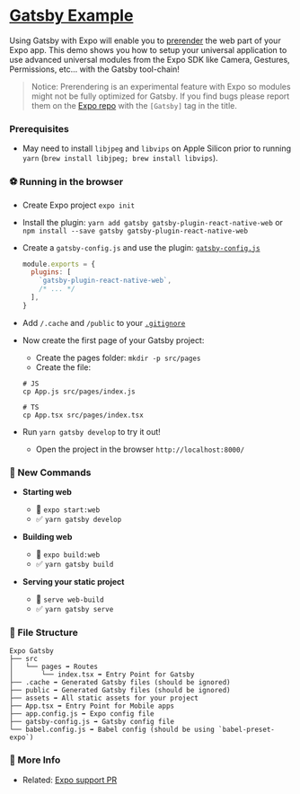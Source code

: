 # [Gatsby Example](https://www.gatsbyjs.org/)

Using Gatsby with Expo will enable you to [prerender](https://www.netlify.com/blog/2016/11/22/prerendering-explained/) the web part of your Expo app. This demo shows you how to setup your universal application to use advanced universal modules from the Expo SDK like Camera, Gestures, Permissions, etc... with the Gatsby tool-chain!

> Notice: Prerendering is an experimental feature with Expo so modules might not be fully optimized for Gatsby. If you find bugs please report them on the [Expo repo](https://github.com/expo/expo/issues) with the `[Gatsby]` tag in the title.

### Prerequisites
- May need to install `libjpeg` and `libvips` on Apple Silicon prior to running `yarn` (`brew install libjpeg; brew install libvips`).

### ⚽️ Running in the browser

- Create Expo project `expo init`
- Install the plugin: `yarn add gatsby gatsby-plugin-react-native-web` or `npm install --save gatsby gatsby-plugin-react-native-web`
- Create a `gatsby-config.js` and use the plugin:
   [`gatsby-config.js`](./gatsby-config.js)

   ```js
   module.exports = {
     plugins: [
       `gatsby-plugin-react-native-web`,
       /* ... */
     ],
   }
   ```
- Add `/.cache` and `/public` to your [`.gitignore`](./.gitignore)
- Now create the first page of your Gatsby project: 
  - Create the pages folder: `mkdir -p src/pages` 
  - Create the file: 
  ```
  # JS
  cp App.js src/pages/index.js

  # TS
  cp App.tsx src/pages/index.tsx
  ```
- Run `yarn gatsby develop` to try it out!
  - Open the project in the browser `http://localhost:8000/`

### 🏁 New Commands

- **Starting web**
  - 🚫 `expo start:web`
  - ✅ `yarn gatsby develop`

- **Building web**
  - 🚫 `expo build:web`
  - ✅ `yarn gatsby build`

- **Serving your static project**
  - 🚫 `serve web-build`
  - ✅ `yarn gatsby serve`

### 📁 File Structure

```
Expo Gatsby
├── src
│   └── pages ➡️ Routes
│       └── index.tsx ➡️ Entry Point for Gatsby
├── .cache ➡️ Generated Gatsby files (should be ignored)
├── public ➡️ Generated Gatsby files (should be ignored)
├── assets ➡️ All static assets for your project
├── App.tsx ➡️ Entry Point for Mobile apps
├── app.config.js ➡️ Expo config file
├── gatsby-config.js ➡️ Gatsby config file
└── babel.config.js ➡️ Babel config (should be using `babel-preset-expo`)
```

### 👀 More Info

- Related: [Expo support PR](https://github.com/slorber/gatsby-plugin-react-native-web/pull/14)
